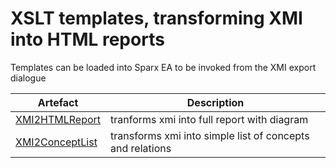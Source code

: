 # XSLT templates, transforming XMI into HTML reports
Templates can be loaded into Sparx EA to be invoked from the XMI export dialogue

Artefact | Description
------------ | -------------
[XMI2HTMLReport](XMI2HTMLwithDiagram.xsl) | tranforms xmi into full report with diagram
[XMI2ConceptList](XMI2ConceptList.xsl) | transforms xmi into simple list of concepts and relations
